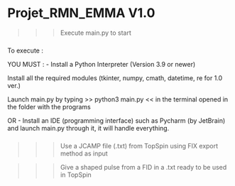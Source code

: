 # Projet_RMN_EMMA V1.0


>>> Execute main.py to start

###
To execute :


YOU MUST : - Install a Python Interpreter (Version 3.9 or newer)

Install all the required modules (tkinter, numpy, cmath, datetime, re  for 1.0 ver.)

Launch main.py by typing >> python3 main.py << in the terminal opened in the folder with the programs

 OR - Install an IDE (programming interface) such as Pycharm (by JetBrain) and launch main.py through it, it will handle everything.
 
 ###

>>> Use a JCAMP file (.txt) from TopSpin using FIX export method as input

>>> Give a shaped pulse from a FID in a .txt ready to be used in TopSpin
